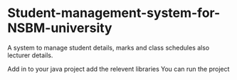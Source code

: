 # Student-management-system-for-NSBM-university
A system to manage student details, marks and class schedules also lecturer details.

Add in to your java project
add the relevent libraries 
You can run the project

